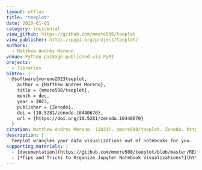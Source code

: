 ```yaml
---
layout: efflux
title: "teeplot"
date: 2020-01-01
category: incidental
view_github: https://github.com/mmore500/teeplot
view_publisher: https://pypi.org/project/teeplot/
authors:
  - Matthew Andres Moreno
venue: Python package published via PyPI
projects:
  - libraries
bibtex: |-
  @software{moreno2023teeplot,
    author = {Matthew Andres Moreno},
    title = {mmore500/teeplot},
    month = dec,
    year = 2023,
    publisher = {Zenodo},
    doi = {10.5281/zenodo.10440670},
    url = {https://doi.org/10.5281/zenodo.10440670}
  }
citation: Matthew Andres Moreno. (2023). mmore500/teeplot. Zenodo. https://doi.org/10.5281/zenodo.10440670
description: |
  teeplot wrangles your data visualizations out of notebooks for you.
supporting_materials: |
  - [documentation](https://github.com/mmore500/teeplot/blob/master/README.rst)
  - [*Tips and Tricks to Organize Jupyter Notebook Visualizations*](https://towardsdatascience.com/an-easier-way-to-wrangle-jupyter-notebook-visualizations-620a86cd9279), [article via towards data science](https://medium.com/towards-data-science)
---
```

